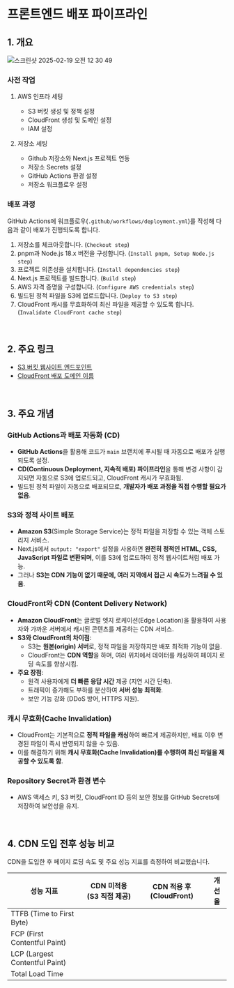 # 프론트엔드 배포 파이프라인

## 1. 개요

![스크린샷 2025-02-19 오전 12 30 49](https://github.com/user-attachments/assets/1990f22a-6438-4d4e-af04-3953c38a74ff)

### 사전 작업

1. AWS 인프라 세팅

   - S3 버킷 생성 및 정책 설정
   - CloudFront 생성 및 도메인 설정
   - IAM 설정

2. 저장소 세팅

   - Github 저장소와 Next.js 프로젝트 연동
   - 저장소 Secrets 설정
   - GitHub Actions 환경 설정
   - 저장소 워크플로우 설정

### 배포 과정

GitHub Actions에 워크플로우(`.github/workflows/deployment.yml`)를 작성해 다음과 같이 배포가 진행되도록 합니다.

1.  저장소를 체크아웃합니다. (`Checkout step`)
2.  pnpm과 Node.js 18.x 버전을 구성합니다. (`Install pnpm, Setup Node.js step`)
3.  프로젝트 의존성을 설치합니다. (`Install dependencies step`)
4.  Next.js 프로젝트를 빌드합니다. (`Build step`)
5.  AWS 자격 증명을 구성합니다. (`Configure AWS credentials step`)
6.  빌드된 정적 파일을 S3에 업로드합니다. (`Deploy to S3 step`)
7.  CloudFront 캐시를 무효화하여 최신 파일을 제공할 수 있도록 합니다. (`Invalidate CloudFront cache step`)

<br>

## 2. 주요 링크

- [S3 버킷 웹사이트 엔드포인트](http://h99-nogy21.s3-website.ap-northeast-2.amazonaws.com)
- [CloudFront 배포 도메인 이름](https://d29duocsuqn1b7.cloudfront.net)

<br>

## 3. 주요 개념

### GitHub Actions과 배포 자동화 (CD)

- **GitHub Actions**을 활용해 코드가 `main` 브랜치에 푸시될 때 자동으로 배포가 실행되도록 설정.
- **CD(Continuous Deployment, 지속적 배포) 파이프라인**을 통해 변경 사항이 감지되면 자동으로 S3에 업로드되고, CloudFront 캐시가 무효화됨.
- 빌드된 정적 파일이 자동으로 배포되므로, **개발자가 배포 과정을 직접 수행할 필요가 없음**.

### S3와 정적 사이트 배포

- **Amazon S3**(Simple Storage Service)는 정적 파일을 저장할 수 있는 객체 스토리지 서비스.
- Next.js에서 `output: "export"` 설정을 사용하면 **완전히 정적인 HTML, CSS, JavaScript 파일로 변환되며**, 이를 S3에 업로드하여 정적 웹사이트처럼 배포 가능.
- 그러나 **S3는 CDN 기능이 없기 때문에, 여러 지역에서 접근 시 속도가 느려질 수 있음**.

### CloudFront와 CDN (Content Delivery Network)

- **Amazon CloudFront**는 글로벌 엣지 로케이션(Edge Location)을 활용하여 사용자와 가까운 서버에서 캐시된 콘텐츠를 제공하는 CDN 서비스.
- **S3와 CloudFront의 차이점**:
  - S3는 **원본(origin) 서버**로, 정적 파일을 저장하지만 배포 최적화 기능이 없음.
  - CloudFront는 **CDN 역할**을 하며, 여러 위치에서 데이터를 캐싱하여 페이지 로딩 속도를 향상시킴.
- **주요 장점**:
  - 원격 사용자에게 **더 빠른 응답 시간** 제공 (지연 시간 단축).
  - 트래픽이 증가해도 부하를 분산하여 **서버 성능 최적화**.
  - 보안 기능 강화 (DDoS 방어, HTTPS 지원).

### 캐시 무효화(Cache Invalidation)

- CloudFront는 기본적으로 **정적 파일을 캐싱**하여 빠르게 제공하지만, 배포 이후 변경된 파일이 즉시 반영되지 않을 수 있음.
- 이를 해결하기 위해 **캐시 무효화(Cache Invalidation)를 수행하여 최신 파일을 제공할 수 있도록 함**.

### Repository Secret과 환경 변수

- AWS 액세스 키, S3 버킷, CloudFront ID 등의 보안 정보를 GitHub Secrets에 저장하여 보안성을 유지.

<br>

## 4. CDN 도입 전후 성능 비교

CDN을 도입한 후 페이지 로딩 속도 및 주요 성능 지표를 측정하여 비교했습니다.

| 성능 지표                      | CDN 미적용 (S3 직접 제공) | CDN 적용 후 (CloudFront) | 개선율 |
| ------------------------------ | ------------------------- | ------------------------ | ------ |
| TTFB (Time to First Byte)      |                           |                          |        |
| FCP (First Contentful Paint)   |                           |                          |        |
| LCP (Largest Contentful Paint) |                           |                          |        |
| Total Load Time                |                           |                          |        |
